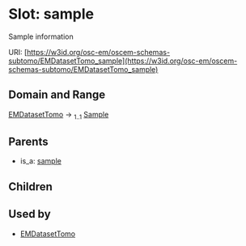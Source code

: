 
# Slot: sample

Sample information

URI: [https://w3id.org/osc-em/oscem-schemas-subtomo/EMDatasetTomo_sample](https://w3id.org/osc-em/oscem-schemas-subtomo/EMDatasetTomo_sample)


## Domain and Range

[EMDatasetTomo](EMDatasetTomo.md) &#8594;  <sub>1..1</sub> [Sample](Sample.md)

## Parents

 *  is_a: [sample](sample.md)

## Children


## Used by

 * [EMDatasetTomo](EMDatasetTomo.md)
